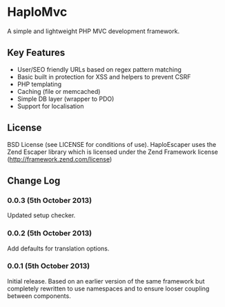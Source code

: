# HaploMvc

A simple and lightweight PHP MVC development framework.

## Key Features

   * User/SEO friendly URLs based on regex pattern matching
   * Basic built in protection for XSS and helpers to prevent CSRF
   * PHP templating
   * Caching (file or memcached)
   * Simple DB layer (wrapper to PDO)
   * Support for localisation

## License

BSD License (see LICENSE for conditions of use).
HaploEscaper uses the Zend Escaper library which is licensed under the Zend Framework license (http://framework.zend.com/license)

## Change Log

### 0.0.3 (5th October 2013)

Updated setup checker.

### 0.0.2 (5th October 2013)

Add defaults for translation options.

### 0.0.1 (5th October 2013)

Initial release. Based on an earlier version of the same framework but completely rewritten to use namespaces and to ensure looser coupling between components.